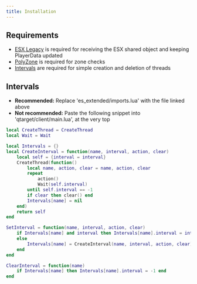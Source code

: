 ```yaml
---
title: Installation
---
```


## Requirements
- [ESX Legacy](https://github.com/esx-framework/esx-legacy) is required for receiving the ESX shared object and keeping PlayerData updated
- [PolyZone](https://github.com/mkafrin/PolyZone) is required for zone checks
- [Intervals](https://github.com/thelindat/es_extended/blob/linden/imports.lua) are required for simple creation and deletion of threads

## Intervals
- **Recommended:** Replace 'es_extended/imports.lua' with the file linked above
- **Not recommended:** Paste the following snippet into 'qtarget/client/main.lua', at the very top

```lua
local CreateThread = CreateThread
local Wait = Wait

local Intervals = {}
local CreateInterval = function(name, interval, action, clear)
	local self = {interval = interval}
	CreateThread(function()
		local name, action, clear = name, action, clear
		repeat
			action()
			Wait(self.interval)
		until self.interval == -1
		if clear then clear() end
		Intervals[name] = nil
	end)
	return self
end

SetInterval = function(name, interval, action, clear)
	if Intervals[name] and interval then Intervals[name].interval = interval
	else
		Intervals[name] = CreateInterval(name, interval, action, clear)
	end
end

ClearInterval = function(name)
	if Intervals[name] then Intervals[name].interval = -1 end
end
```
